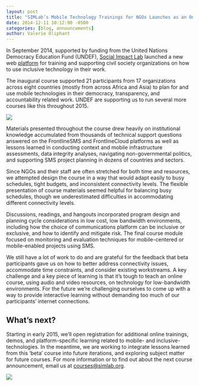 ```yaml
---
layout: post
title: "SIMLab’s Mobile Technology Trainings for NGOs Launches as an Online Course"
date: 2014-12-11 10:12:00 -0500
categories: [blog, announcements]
author: Valerie Oliphant
---
```

In September 2014, supported by funding from the United Nations Democracy Education Fund (UNDEF), [Social Impact Lab](http://simlab.org/) launched a new web [platform](http://courses.frontlinesms.com) for training and supporting civil society organizations on how to use inclusive technology in their work. 

The inaugural course supported 21 participants from 17 organizations across eight countries (mostly from across Africa and Asia) to plan for and use mobile technologies in their democracy, transparency, and accountability related work. UNDEF are supporting us to run several more courses like this throughout 2015.

<img src="{{site.baseurl}}/images/post_images/undef_ss.jpg" class="fluid post image">

Materials presented throughout the course drew heavily on institutional knowledge accumulated from thousands of technical support questions answered on the FrontlineSMS and FrontlineCloud platforms as well as lessons learned in conducting context and mobile infrastructure assessments, data integrity analyses, navigating non-governmental politics, and supporting SMS project planning in dozens of countries and sectors.

Since NGOs and their staff are often stretched for both time and resources, we attempted design the course in a way that would adapt easily to busy schedules, tight budgets, and inconsistent connectivity levels. The flexible presentation of course materials seemed helpful for balancing busy schedules, though we underestimated difficulties in accommodating different connectivity levels.

Discussions, readings, and hangouts incorporated program design and planning cycle considerations in low cost, low bandwidth environments, including how the choice of communications platform can be inclusive or exclusive, and how to identify and mitigate risk. The final course module focused on monitoring and evaluation techniques for mobile-centered or mobile-enabled projects using SMS.

We still have a lot of work to do and are grateful for the feedback that beta participants gave us on how to better address connectivity issues, accommodate time constraints, and consider existing workstreams. A key challenge and a key piece of learning is that it’s tough to teach an online course, using audio and video resources, on technology for low-bandwidth environments. For the future we’re challenging ourselves to come up with a way to provide interactive learning without demanding too much of our participants’ internet connections.

## What’s next?
Starting in early 2015, we’ll open registration for additional online trainings, demos, and platform-specific learning related to mobile- and inclusive-technologies.  In the meantime, we are working to integrate lessons learned from this ‘beta’ course into future iterations, and exploring subject matter for future courses. For more information or to find out about the next course announcement, email us at [courses@simlab.org](mailto:courses@simlab.org).

<p class="center"><img src="{{site.baseurl}}/images/post_images/undef_logo.jpg" class="fluid half post image" align="middle"></p>
